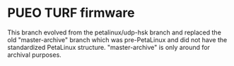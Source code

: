 # PUEO TURF firmware

This branch evolved from the petalinux/udp-hsk branch and replaced
the old "master-archive" branch which was pre-PetaLinux and did not
have the standardized PetaLinux structure. "master-archive" is
only around for archival purposes.